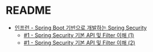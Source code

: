 # README
- [인프런 - Spring Boot 기반으로 개발하는 Spring Security ](https://www.inflearn.com/course/%EC%BD%94%EC%96%B4-%EC%8A%A4%ED%94%84%EB%A7%81-%EC%8B%9C%ED%81%90%EB%A6%AC%ED%8B%B0)<br>
  - [#1 - Spring Security 기본 API 및 Filter 이해 (1)](https://github.com/coli-bear/spring-security/blob/main/_posts/2022-06-21-SpringSecurity_01.md)
  - [#1 - Spring Security 기본 API 및 Filter 이해 (2)](https://github.com/coli-bear/spring-security/blob/main/_posts/2022-06-22-SpringSecurity_02.md)
